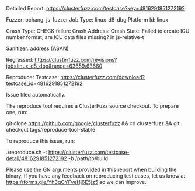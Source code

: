 Detailed Report: https://clusterfuzz.com/testcase?key=4816291851272192

Fuzzer: ochang_js_fuzzer
Job Type: linux_d8_dbg
Platform Id: linux

Crash Type: CHECK failure
Crash Address: 
Crash State:
  Failed to create ICU number format, are ICU data files missing? in js-relative-t
  
Sanitizer: address (ASAN)

Regressed: https://clusterfuzz.com/revisions?job=linux_d8_dbg&range=63659:63660

Reproducer Testcase: https://clusterfuzz.com/download?testcase_id=4816291851272192

Issue filed automatically.

The reproduce tool requires a ClusterFuzz source checkout. To prepare one, run:

git clone https://github.com/google/clusterfuzz && cd clusterfuzz && git checkout tags/reproduce-tool-stable

To reproduce this issue, run:

./reproduce.sh -t https://clusterfuzz.com/testcase-detail/4816291851272192 -b /path/to/build

Please use the GN arguments provided in this report when building the binary. If you have any feedback on reproducing test cases, let us know at https://forms.gle/Yh3qCYFveHj6E5jz5 so we can improve.
